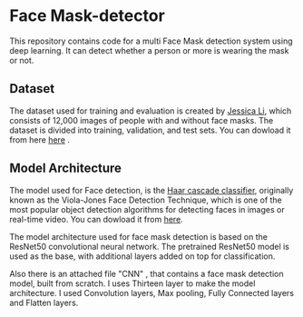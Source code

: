 # Face Mask-detector

This repository contains code for a multi Face Mask detection system using deep learning.
It can detect whether a person or more is wearing the mask or not.


## Dataset

The dataset used for training and evaluation is created by [Jessica Li](https://www.kaggle.com/jessicali9530), which consists of 12,000 images of people with and without face masks. The dataset is divided into training, validation, and test sets.
You can dowload it from here [here](https://www.kaggle.com/datasets/ashishjangra27/face-mask-12k-images-dataset) .


## Model Architecture

The model used for Face detection, is the [ Haar cascade classifier](https://docs.opencv.org/3.4/db/d28/tutorial_cascade_classifier.html), originally known as the Viola-Jones Face Detection Technique, which is one of the most popular object detection algorithms for detecting faces in images or real-time video.
You can dowload it from [here](https://github.com/opencv/opencv/blob/master/data/haarcascades/haarcascade_frontalface_default.xml).


The model architecture used for face mask detection is based on the ResNet50 convolutional neural network. The pretrained ResNet50 model is used as the base, with additional layers added on top for classification.

Also there is an attached file "CNN" , that contains a face mask detection model, built from scratch.
I uses Thirteen layer to make the model architecture. I used Convolution layers, Max pooling, Fully Connected layers and Flatten layers.